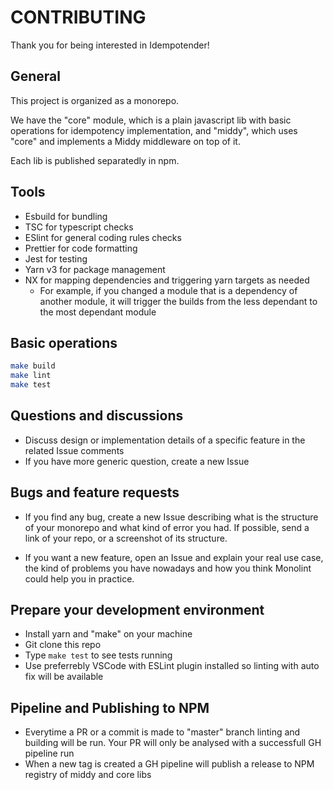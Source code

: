 # CONTRIBUTING

Thank you for being interested in Idempotender!

## General

This project is organized as a monorepo.

We have the "core" module, which is a plain javascript lib with basic operations for idempotency implementation, and "middy", which uses "core" and implements a Middy middleware on top of it.

Each lib is published separatedly in npm.

## Tools

- Esbuild for bundling
- TSC for typescript checks
- ESlint for general coding rules checks
- Prettier for code formatting
- Jest for testing
- Yarn v3 for package management
- NX for mapping dependencies and triggering yarn targets as needed
  - For example, if you changed a module that is a dependency of another module, it will trigger the builds from the less dependant to the most dependant module

## Basic operations

```sh
make build
make lint
make test
```

## Questions and discussions

- Discuss design or implementation details of a specific feature in the related Issue comments
- If you have more generic question, create a new Issue

## Bugs and feature requests

- If you find any bug, create a new Issue describing what is the structure of your monorepo and what kind of error you had. If possible, send a link of your repo, or a screenshot of its structure.

- If you want a new feature, open an Issue and explain your real use case, the kind of problems you have nowadays and how you think Monolint could help you in practice.

## Prepare your development environment

- Install yarn and "make" on your machine
- Git clone this repo
- Type `make test` to see tests running
- Use preferrebly VSCode with ESLint plugin installed so linting with auto fix will be available

## Pipeline and Publishing to NPM

- Everytime a PR or a commit is made to "master" branch linting and building will be run. Your PR will only be analysed with a successfull GH pipeline run
- When a new tag is created a GH pipeline will publish a release to NPM registry of middy and core libs

